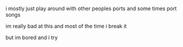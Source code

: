 i mostly just play around with other peoples ports and some times port songs

im really bad at this and most of the time i break it

but im bored and i try
